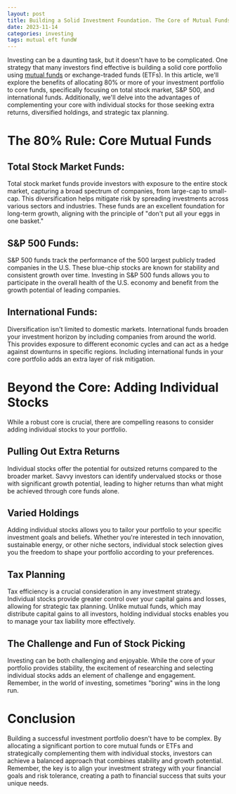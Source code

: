 ```yaml
---
layout: post
title: Building a Solid Investment Foundation. The Core of Mutual Funds and ETFs
date: 2023-11-14
categories: investing
tags: mutual eft fundW
---
```


Investing can be a daunting task, but it doesn't have to be complicated. One strategy that many investors find effective is building a solid core portfolio using [mutual funds](./2023-12-08-Mutual-Funds) or exchange-traded funds (ETFs). In this article, we'll explore the benefits of allocating 80% or more of your investment portfolio to core funds, specifically focusing on total stock market, S&P 500, and international funds. Additionally, we'll delve into the advantages of complementing your core with individual stocks for those seeking extra returns, diversified holdings, and strategic tax planning.

# The 80% Rule: Core Mutual Funds

## Total Stock Market Funds:

Total stock market funds provide investors with exposure to the entire stock market, capturing a broad spectrum of companies, from large-cap to small-cap. This diversification helps mitigate risk by spreading investments across various sectors and industries. These funds are an excellent foundation for long-term growth, aligning with the principle of "don't put all your eggs in one basket."

## S&P 500 Funds:

S&P 500 funds track the performance of the 500 largest publicly traded companies in the U.S. These blue-chip stocks are known for stability and consistent growth over time. Investing in S&P 500 funds allows you to participate in the overall health of the U.S. economy and benefit from the growth potential of leading companies.

## International Funds:

Diversification isn't limited to domestic markets. International funds broaden your investment horizon by including companies from around the world. This provides exposure to different economic cycles and can act as a hedge against downturns in specific regions. Including international funds in your core portfolio adds an extra layer of risk mitigation.

# Beyond the Core: Adding Individual Stocks

While a robust core is crucial, there are compelling reasons to consider adding individual stocks to your portfolio.

## Pulling Out Extra Returns

Individual stocks offer the potential for outsized returns compared to the broader market. Savvy investors can identify undervalued stocks or those with significant growth potential, leading to higher returns than what might be achieved through core funds alone.

## Varied Holdings

Adding individual stocks allows you to tailor your portfolio to your specific investment goals and beliefs. Whether you're interested in tech innovation, sustainable energy, or other niche sectors, individual stock selection gives you the freedom to shape your portfolio according to your preferences.

## Tax Planning

Tax efficiency is a crucial consideration in any investment strategy. Individual stocks provide greater control over your capital gains and losses, allowing for strategic tax planning. Unlike mutual funds, which may distribute capital gains to all investors, holding individual stocks enables you to manage your tax liability more effectively.

## The Challenge and Fun of Stock Picking

Investing can be both challenging and enjoyable. While the core of your portfolio provides stability, the excitement of researching and selecting individual stocks adds an element of challenge and engagement. Remember, in the world of investing, sometimes "boring" wins in the long run.

# Conclusion

Building a successful investment portfolio doesn't have to be complex. By allocating a significant portion to core mutual funds or ETFs and strategically complementing them with individual stocks, investors can achieve a balanced approach that combines stability and growth potential. Remember, the key is to align your investment strategy with your financial goals and risk tolerance, creating a path to financial success that suits your unique needs.

